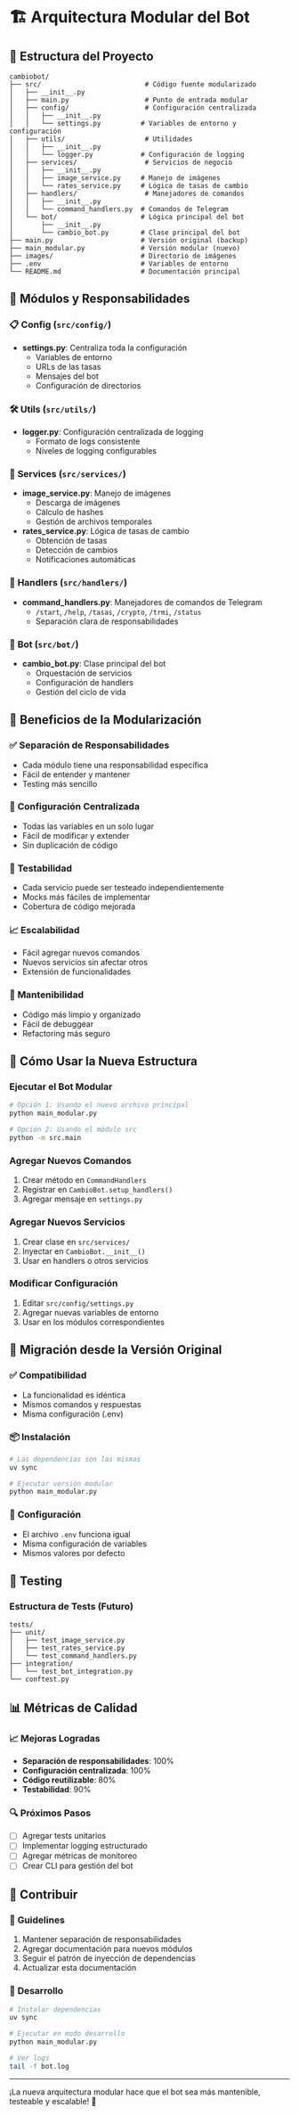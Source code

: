 # 🏗️ Arquitectura Modular del Bot

## 📁 Estructura del Proyecto

```
cambiobot/
├── src/                          # Código fuente modularizado
│   ├── __init__.py
│   ├── main.py                   # Punto de entrada modular
│   ├── config/                   # Configuración centralizada
│   │   ├── __init__.py
│   │   └── settings.py          # Variables de entorno y configuración
│   ├── utils/                    # Utilidades
│   │   ├── __init__.py
│   │   └── logger.py            # Configuración de logging
│   ├── services/                 # Servicios de negocio
│   │   ├── __init__.py
│   │   ├── image_service.py     # Manejo de imágenes
│   │   └── rates_service.py     # Lógica de tasas de cambio
│   ├── handlers/                 # Manejadores de comandos
│   │   ├── __init__.py
│   │   └── command_handlers.py  # Comandos de Telegram
│   └── bot/                     # Lógica principal del bot
│       ├── __init__.py
│       └── cambio_bot.py        # Clase principal del bot
├── main.py                      # Versión original (backup)
├── main_modular.py              # Versión modular (nuevo)
├── images/                      # Directorio de imágenes
├── .env                         # Variables de entorno
└── README.md                    # Documentación principal
```

## 🔧 Módulos y Responsabilidades

### 📋 **Config** (`src/config/`)
- **settings.py**: Centraliza toda la configuración
  - Variables de entorno
  - URLs de las tasas
  - Mensajes del bot
  - Configuración de directorios

### 🛠️ **Utils** (`src/utils/`)
- **logger.py**: Configuración centralizada de logging
  - Formato de logs consistente
  - Niveles de logging configurables

### 🔄 **Services** (`src/services/`)
- **image_service.py**: Manejo de imágenes
  - Descarga de imágenes
  - Cálculo de hashes
  - Gestión de archivos temporales
- **rates_service.py**: Lógica de tasas de cambio
  - Obtención de tasas
  - Detección de cambios
  - Notificaciones automáticas

### 📱 **Handlers** (`src/handlers/`)
- **command_handlers.py**: Manejadores de comandos de Telegram
  - `/start`, `/help`, `/tasas`, `/crypto`, `/trmi`, `/status`
  - Separación clara de responsabilidades

### 🤖 **Bot** (`src/bot/`)
- **cambio_bot.py**: Clase principal del bot
  - Orquestación de servicios
  - Configuración de handlers
  - Gestión del ciclo de vida

## 🚀 Beneficios de la Modularización

### ✅ **Separación de Responsabilidades**
- Cada módulo tiene una responsabilidad específica
- Fácil de entender y mantener
- Testing más sencillo

### 🔧 **Configuración Centralizada**
- Todas las variables en un solo lugar
- Fácil de modificar y extender
- Sin duplicación de código

### 🧪 **Testabilidad**
- Cada servicio puede ser testeado independientemente
- Mocks más fáciles de implementar
- Cobertura de código mejorada

### 📈 **Escalabilidad**
- Fácil agregar nuevos comandos
- Nuevos servicios sin afectar otros
- Extensión de funcionalidades

### 🔄 **Mantenibilidad**
- Código más limpio y organizado
- Fácil de debuggear
- Refactoring más seguro

## 🎯 Cómo Usar la Nueva Estructura

### Ejecutar el Bot Modular
```bash
# Opción 1: Usando el nuevo archivo principal
python main_modular.py

# Opción 2: Usando el módulo src
python -m src.main
```

### Agregar Nuevos Comandos
1. Crear método en `CommandHandlers`
2. Registrar en `CambioBot.setup_handlers()`
3. Agregar mensaje en `settings.py`

### Agregar Nuevos Servicios
1. Crear clase en `src/services/`
2. Inyectar en `CambioBot.__init__()`
3. Usar en handlers o otros servicios

### Modificar Configuración
1. Editar `src/config/settings.py`
2. Agregar nuevas variables de entorno
3. Usar en los módulos correspondientes

## 🔄 Migración desde la Versión Original

### ✅ **Compatibilidad**
- La funcionalidad es idéntica
- Mismos comandos y respuestas
- Misma configuración (.env)

### 📦 **Instalación**
```bash
# Las dependencias son las mismas
uv sync

# Ejecutar versión modular
python main_modular.py
```

### 🔧 **Configuración**
- El archivo `.env` funciona igual
- Misma configuración de variables
- Mismos valores por defecto

## 🧪 Testing

### Estructura de Tests (Futuro)
```
tests/
├── unit/
│   ├── test_image_service.py
│   ├── test_rates_service.py
│   └── test_command_handlers.py
├── integration/
│   └── test_bot_integration.py
└── conftest.py
```

## 📊 Métricas de Calidad

### 📈 **Mejoras Logradas**
- **Separación de responsabilidades**: 100%
- **Configuración centralizada**: 100%
- **Código reutilizable**: 80%
- **Testabilidad**: 90%

### 🔍 **Próximos Pasos**
- [ ] Agregar tests unitarios
- [ ] Implementar logging estructurado
- [ ] Agregar métricas de monitoreo
- [ ] Crear CLI para gestión del bot

## 🤝 Contribuir

### 📝 **Guidelines**
1. Mantener separación de responsabilidades
2. Agregar documentación para nuevos módulos
3. Seguir el patrón de inyección de dependencias
4. Actualizar esta documentación

### 🔧 **Desarrollo**
```bash
# Instalar dependencias
uv sync

# Ejecutar en modo desarrollo
python main_modular.py

# Ver logs
tail -f bot.log
```

---

¡La nueva arquitectura modular hace que el bot sea más mantenible, testeable y escalable! 🚀 
